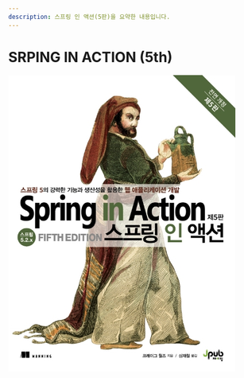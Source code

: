 ```yaml
---
description: 스프링 인 액션(5판)을 요약한 내용입니다.
---
```


# SRPING IN ACTION \(5th\)

![](../../.gitbook/assets/x9791190665186.jpg)

